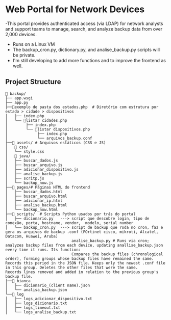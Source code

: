 #  Web Portal for Network Devices
 -This portal provides authenticated access (via LDAP) for network analysts and support teams to manage, search, and analyze backup data from over 2,000 devices.
 - Runs on a Linux VM
 - The backup_cron.py, dictionary.py, and analise_backup.py scripts will be private.
 - I'm still developing to add more functions and to improve the frontend as well.

## Project Structure
```
📁 backup/  
├── app.wsgi
├── app.py
├──📁exemplo de pasta dos estados.php  # Diretório com estrutura por estado > cidade > dispositivos
│   ├── index.php
│   └── 📁listar cidades.php 
│        ├── index.php
│        └── 📁listar dispositivos.php 
│             ├── index.php
│             └── arquivos_backup.conf             
├──📁 assets/ # Arquivos estáticos (CSS e JS)
│   📁 css/
│   └── style.css          
│   📁 java/
│   ├── buscar_dados.js
│   ├── buscar_arquivo.js        
│   ├── adicionar_dispositivo.js    
│   ├── analise_backup.js 
│   ├── scritp.js          
│   └── backup_now.js
├──📁 pages/# Páginas HTML do frontend
│   ├── buscar_dados.html
│   ├── buscar_arquivo.html       
│   ├── adicionar_ip.html 
│   ├── analise_backup.html
│   └── backup_now.html
├──📁 scripts/  # Scripts Python usados por trás do portal   
│   ├── dicionario.py   ---> script que descobre login, tipo de conexão, porta, hostname, vendor,  modelo, serial number
│   └── backup_cron.py  ---> script de backup que roda no cron, faz e gera os arquivos de backup .conf (FOrtinet cisco, mikroti, Alcatel, Datacom, Huawei, Aruba)
                             analise_backup.py # Runs via cron; analyzes backup files from each device, updating anallise_backup.json every time it runs. Its function:
                             Compares the backup files (chronological order), forming groups whose backup files have remained the same. Records this period in the JSON file. Keeps only the newest .conf file in this group. Deletes the other files that were the same.                                   Records lines removed and added in relation to the previous group's backup file.
├──📁 bianca
│   ├── dicionario_(client name).json
│   └── analisa_backup.json
└──📁 log 
│   ├── logs_adicionar_dispositivo.txt
│   ├── logs_dicionario.txt
│   ├── logs_timeout.txt
│   └── logs_analise_backup.txt
```
